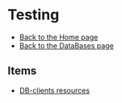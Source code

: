 # Testing

- [Back to the Home page](../../README.md)
- [Back to the DataBases page](../README.md)

## Items
- [DB-clients resources](DB-clients%20resources.md)
